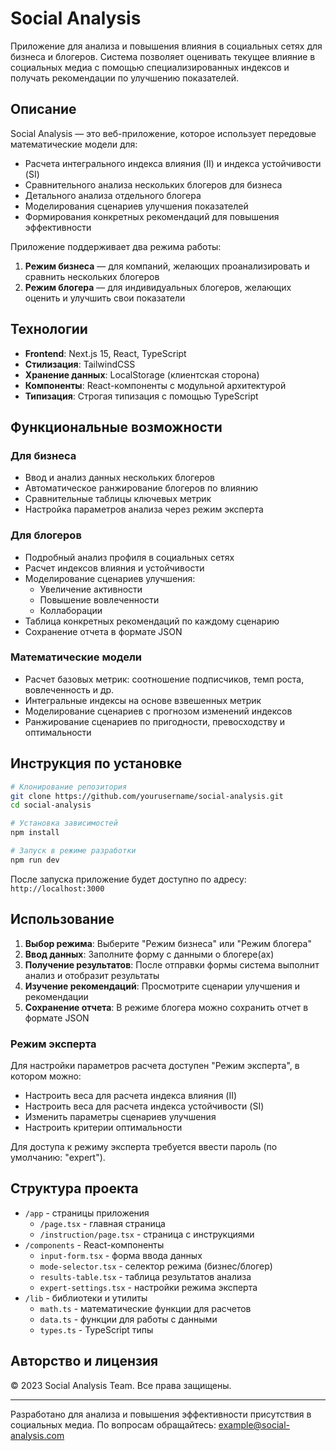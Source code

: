 # Social Analysis

Приложение для анализа и повышения влияния в социальных сетях для бизнеса и блогеров. Система позволяет оценивать текущее влияние в социальных медиа с помощью специализированных индексов и получать рекомендации по улучшению показателей.

## Описание

Social Analysis — это веб-приложение, которое использует передовые математические модели для:

-   Расчета интегрального индекса влияния (II) и индекса устойчивости (SI)
-   Сравнительного анализа нескольких блогеров для бизнеса
-   Детального анализа отдельного блогера
-   Моделирования сценариев улучшения показателей
-   Формирования конкретных рекомендаций для повышения эффективности

Приложение поддерживает два режима работы:

1. **Режим бизнеса** — для компаний, желающих проанализировать и сравнить нескольких блогеров
2. **Режим блогера** — для индивидуальных блогеров, желающих оценить и улучшить свои показатели

## Технологии

-   **Frontend**: Next.js 15, React, TypeScript
-   **Стилизация**: TailwindCSS
-   **Хранение данных**: LocalStorage (клиентская сторона)
-   **Компоненты**: React-компоненты с модульной архитектурой
-   **Типизация**: Строгая типизация с помощью TypeScript

## Функциональные возможности

### Для бизнеса

-   Ввод и анализ данных нескольких блогеров
-   Автоматическое ранжирование блогеров по влиянию
-   Сравнительные таблицы ключевых метрик
-   Настройка параметров анализа через режим эксперта

### Для блогеров

-   Подробный анализ профиля в социальных сетях
-   Расчет индексов влияния и устойчивости
-   Моделирование сценариев улучшения:
    -   Увеличение активности
    -   Повышение вовлеченности
    -   Коллаборации
-   Таблица конкретных рекомендаций по каждому сценарию
-   Сохранение отчета в формате JSON

### Математические модели

-   Расчет базовых метрик: соотношение подписчиков, темп роста, вовлеченность и др.
-   Интегральные индексы на основе взвешенных метрик
-   Моделирование сценариев с прогнозом изменений индексов
-   Ранжирование сценариев по пригодности, превосходству и оптимальности

## Инструкция по установке

```bash
# Клонирование репозитория
git clone https://github.com/yourusername/social-analysis.git
cd social-analysis

# Установка зависимостей
npm install

# Запуск в режиме разработки
npm run dev
```

После запуска приложение будет доступно по адресу: `http://localhost:3000`

## Использование

1. **Выбор режима**: Выберите "Режим бизнеса" или "Режим блогера"
2. **Ввод данных**: Заполните форму с данными о блогере(ах)
3. **Получение результатов**: После отправки формы система выполнит анализ и отобразит результаты
4. **Изучение рекомендаций**: Просмотрите сценарии улучшения и рекомендации
5. **Сохранение отчета**: В режиме блогера можно сохранить отчет в формате JSON

### Режим эксперта

Для настройки параметров расчета доступен "Режим эксперта", в котором можно:

-   Настроить веса для расчета индекса влияния (II)
-   Настроить веса для расчета индекса устойчивости (SI)
-   Изменить параметры сценариев улучшения
-   Настроить критерии оптимальности

Для доступа к режиму эксперта требуется ввести пароль (по умолчанию: "expert").

## Структура проекта

-   `/app` - страницы приложения
    -   `/page.tsx` - главная страница
    -   `/instruction/page.tsx` - страница с инструкциями
-   `/components` - React-компоненты
    -   `input-form.tsx` - форма ввода данных
    -   `mode-selector.tsx` - селектор режима (бизнес/блогер)
    -   `results-table.tsx` - таблица результатов анализа
    -   `expert-settings.tsx` - настройки режима эксперта
-   `/lib` - библиотеки и утилиты
    -   `math.ts` - математические функции для расчетов
    -   `data.ts` - функции для работы с данными
    -   `types.ts` - TypeScript типы

## Авторство и лицензия

© 2023 Social Analysis Team. Все права защищены.

---

Разработано для анализа и повышения эффективности присутствия в социальных медиа.
По вопросам обращайтесь: <example@social-analysis.com>
